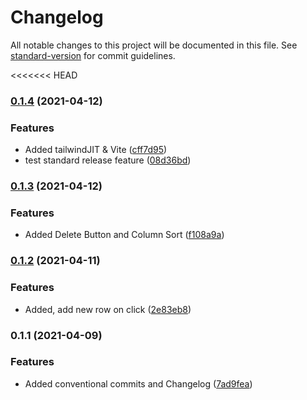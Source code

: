 # Changelog

All notable changes to this project will be documented in this file. See [standard-version](https://github.com/conventional-changelog/standard-version) for commit guidelines.

<<<<<<< HEAD

### [0.1.4](https://github.com/ITM007/MEC/compare/v0.1.3...v0.1.4) (2021-04-12)

### Features

- Added tailwindJIT & Vite ([cff7d95](https://github.com/ITM007/MEC/commit/cff7d9513099117339521b10ee5061a6ef3590b5))
- test standard release feature ([08d36bd](https://github.com/ITM007/MEC/commit/08d36bdcfca133f5e35a1ea9a6780887ece54226))

### [0.1.3](https://github.com/ITM007/MEC/compare/v0.1.2...v0.1.3) (2021-04-12)

### Features

- Added Delete Button and Column Sort ([f108a9a](https://github.com/ITM007/MEC/commit/f108a9a77693691a97a0edb498e77ad4629c9e98))

### [0.1.2](https://github.com/ITM007/MEC/compare/v0.1.1...v0.1.2) (2021-04-11)

### Features

- Added, add new row on click ([2e83eb8](https://github.com/ITM007/MEC/commit/2e83eb8f936f8ab0353cc6a522d561d05ba62c53))

### 0.1.1 (2021-04-09)

### Features

- Added conventional commits and Changelog ([7ad9fea](https://github.com/ITM007/MEC/commit/7ad9fea176667f57f6bd6ab524de62a2fee3dacf))
